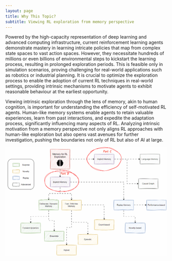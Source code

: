 ```yaml
---
layout: page
title: Why This Topic? 
subtitle: Viewing RL exploration from memory perspective 
---
```


Powered by the high-capacity representation of deep learning and advanced computing infrastructure, current reinforcement learning agents demonstrate mastery in learning intricate policies that map from complex state spaces to vast action spaces. However, they necessitate hundreds of millions or even billions of environmental steps to kickstart the learning process, resulting in prolonged exploration periods. This is feasible only in simulation scenarios, proving challenging for real-world applications such as robotics or industrial planning. It is crucial to optimize the exploration process to enable the adoption of current RL techniques in real-world settings, providing intrinsic mechanisms to motivate agents to exhibit reasonable behaviour at the earliest opportunity. 

Viewing intrinsic exploration through the lens of memory, akin to human cognition, is important for understanding the efficiency of self-motivated RL agents. Human-like memory systems enable agents to retain valuable experiences, learn from past interactions, and expedite the adaptation process, significantly influencing many aspects of RL. Analyzing intrinsic motivation from a memory perspective not only aligns RL approaches with human-like exploration but also opens vast avenues for further investigation, pushing the boundaries not only of RL but also of AI at large.

![Memory Taxonomy](taxo.gif)
